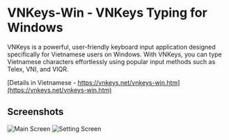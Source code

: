 # VNKeys-Win - VNKeys Typing for Windows 
VNKeys is a powerful, user-friendly keyboard input application designed specifically for Vietnamese users on Windows. With VNKeys, you can type Vietnamese characters effortlessly using popular input methods such as Telex, VNI, and VIQR.

[Details in Vietnamese - https://vnkeys.net/vnkeys-win.htm](https://vnkeys.net/vnkeys-win.htm)

## Screenshots
![Main Screen](https://vnfox.com//res/3/1032/1.png)
![Setting Screen](https://vnfox.com//res/3/1032/2.png)

